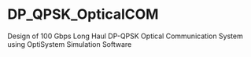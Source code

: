 # DP_QPSK_OpticalCOM
Design of 100 Gbps Long Haul DP-QPSK Optical Communication System using OptiSystem Simulation Software
